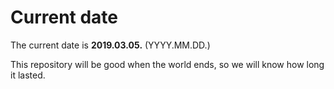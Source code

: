 # Current date

The current date is **2019.03.05.** (YYYY.MM.DD.)

This repository will be good when the world ends, so we will know how long it lasted.
